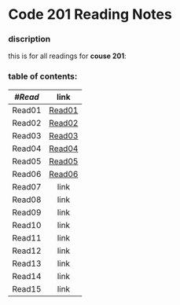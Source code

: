 # Code 201 Reading Notes
### discription
this is for all readings for **couse 201**: <br />
### table of contents: <br />

|  ***#Read*** |      link      |
|----------|:-------------:|
| Read01 | [Read01](https://yousef-97.github.io/reading-notes/class-01) |
| Read02 |    [Read02](https://yousef-97.github.io/reading-notes/class-02)  |
| Read03 | [Read03](https://yousef-97.github.io/reading-notes/class-03) |
| Read04 | [Read04](https://yousef-97.github.io/reading-notes/class-04) |
| Read05 | [Read05](https://yousef-97.github.io/reading-notes/class-05) |
| Read06 | [Read06](https://yousef-97.github.io/reading-notes/class-06) |
| Read07 | link |
| Read08 | link |
| Read09 | link |
| Read10 | link |
| Read11 | link |
| Read12 | link |
| Read13 | link |
| Read14 | link |
| Read15 | link |
